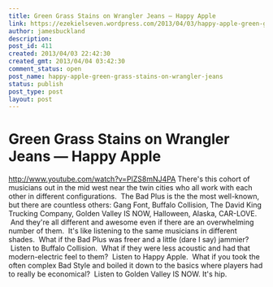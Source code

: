 ```yaml
---
title: Green Grass Stains on Wrangler Jeans — Happy Apple
link: https://ezekielseven.wordpress.com/2013/04/03/happy-apple-green-grass-stains-on-wrangler-jeans/
author: jamesbuckland
description: 
post_id: 411
created: 2013/04/03 22:42:30
created_gmt: 2013/04/04 03:42:30
comment_status: open
post_name: happy-apple-green-grass-stains-on-wrangler-jeans
status: publish
post_type: post
layout: post
---
```


# Green Grass Stains on Wrangler Jeans — Happy Apple

http://www.youtube.com/watch?v=PlZS8mNJ4PA There's this cohort of musicians out in the mid west near the twin cities who all work with each other in different configurations.  The Bad Plus is the the most well-known, but there are countless others: Gang Font, Buffalo Collision, The David King Trucking Company, Golden Valley IS NOW, Halloween, Alaska, CAR-LOVE.  And they're all different and awesome even if there are an overwhelming number of them.  It's like listening to the same musicians in different shades.  What if the Bad Plus was freer and a little (dare I say) jammier?  Listen to Buffalo Collision.  What if they were less acoustic and had that modern-electric feel to them?  Listen to Happy Apple.  What if you took the often complex Bad Style and boiled it down to the basics where players had to really be economical?  Listen to Golden Valley IS NOW. It's hip.